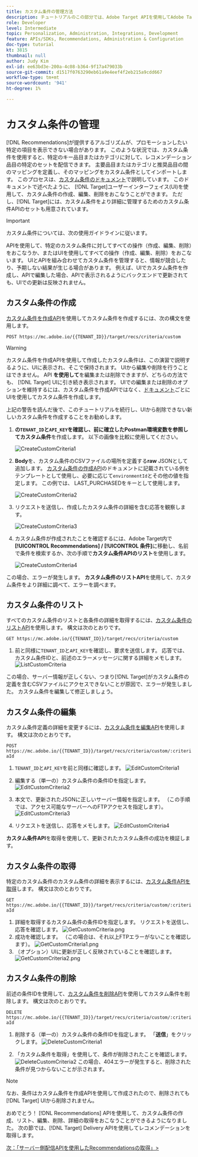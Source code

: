 ```yaml
---
title: カスタム条件の管理方法
description: チュートリアルのこの部分では、Adobe Target APIを使用してAdobe Target Recommendationsの条件を管理、作成、リスト、編集、取得、削除するために必要な手順を開発者に説明します。
role: Developer
level: Intermediate
topic: Personalization, Administration, Integrations, Development
feature: APIs/SDKs, Recommendations, Administration & Configuration
doc-type: tutorial
kt: 3815
thumbnail: null
author: Judy Kim
exl-id: ee63bd3e-200a-4c08-b364-9f17a479033b
source-git-commit: d1517f0763290eb61a9e4eef4f2eb215a9cdd667
workflow-type: tm+mt
source-wordcount: '941'
ht-degree: 1%

---
```


# カスタム条件の管理

[!DNL Recommendations]が提供するアルゴリズムが、プロモーションしたい特定の項目を表示できない場合があります。 このような状況では、カスタム条件を使用すると、特定のキー品目またはカテゴリに対して、レコメンデーション品目の特定のセットを配信できます。 主要品目またはカテゴリと推奨品目の間のマッピングを定義し、そのマッピングをカスタム条件としてインポートします。 このプロセスは、[カスタム条件のドキュメント](https://experienceleague.adobe.com/docs/target/using/recommendations/criteria/recommendations-csv.html?lang=en)で説明しています。 このドキュメントで述べたように、 [!DNL Target]ユーザーインターフェイス(UI)を使用して、カスタム条件の作成、編集、削除をおこなうことができます。 ただし、[!DNL Target]には、カスタム条件をより詳細に管理するためのカスタム条件APIのセットも用意されています。

>[!IMPORTANT]
>
>カスタム条件については、次の使用ガイドラインに従います。
>
> APIを使用して、特定のカスタム条件に対してすべての操作（作成、編集、削除）をおこなうか、またはUIを使用してすべての操作（作成、編集、削除）をおこないます。 UIとAPIを組み合わせてカスタム条件を管理すると、情報が競合したり、予期しない結果が生じる場合があります。 例えば、UIでカスタム条件を作成し、APIで編集した場合、APIで表示されるようにバックエンドで更新されても、UIでの更新は反映されません。

## カスタム条件の作成

[カスタム条件を作成API](https://developers.adobetarget.com/api/recommendations/#operation/createCriteriaCustom)を使用してカスタム条件を作成するには、次の構文を使用します。

`POST https://mc.adobe.io/{{TENANT_ID}}/target/recs/criteria/custom`

>[!WARNING]
>
>カスタム条件を作成APIを使用して作成したカスタム条件は、この演習で説明するように、UIに表示され、そこで保持されます。 UIから編集や削除を行うことはできません。 API **を使用して**&#x200B;を編集または削除できますが、どちらの方法でも、 [!DNL Target] UIに引き続き表示されます。 UIでの編集または削除のオプションを維持するには、カスタム条件を作成APIではなく、[ドキュメント](https://experienceleague.adobe.com/docs/target/using/recommendations/criteria/recommendations-csv.html?lang=en)ごとにUIを使用してカスタム条件を作成します。

上記の警告を読んだ後で、このチュートリアルを続行し、UIから削除できない新しいカスタム条件を作成することをお勧めします。

1. **の`TENANT_ID`と`API_KEY`を確認し、前に確立したPostman環境変数を参照してカスタム条件**&#x200B;を作成します。 以下の画像を比較に使用してください。

   ![CreateCustomCriteria1](assets/CreateCustomCriteria1.png)

2. **Body**&#x200B;を、カスタム条件のCSVファイルの場所を定義する&#x200B;**raw** JSONとして追加します。 [カスタム条件の作成API](https://developers.adobetarget.com/api/recommendations/#operation/getAllCriteriaCustom)のドキュメントに記載されている例をテンプレートとして使用し、必要に応じて`environmentId`とその他の値を指定します。 この例では、 LAST_PURCHASEDをキーとして使用します。

   ![CreateCustomCriteria2](assets/CreateCustomCriteria2.png)

3. リクエストを送信し、作成したカスタム条件の詳細を含む応答を観察します。

   ![CreateCustomCriteria3](assets/CreateCustomCriteria3.png)

4. カスタム条件が作成されたことを確認するには、Adobe Target内で&#x200B;**[!UICONTROL Recommendations] / [!UICONTROL 条件]**&#x200B;に移動し、名前で条件を検索するか、次の手順で&#x200B;**カスタム条件APIのリスト**&#x200B;を使用します。

   ![CreateCustomCriteria4](assets/CreateCustomCriteria4.png)

この場合、エラーが発生します。 **カスタム条件のリストAPI**&#x200B;を使用して、カスタム条件をより詳細に調べて、エラーを調べます。

## カスタム条件のリスト

すべてのカスタム条件のリストと各条件の詳細を取得するには、[カスタム条件のリストAPI](https://developers.adobetarget.com/api/recommendations/#operation/getAllCriteriaCustom)を使用します。 構文は次のとおりです。

`GET https://mc.adobe.io/{{TENANT_ID}}/target/recs/criteria/custom`

1. 前と同様に`TENANT_ID`と`API_KEY`を確認し、要求を送信します。 応答では、カスタム条件IDと、前述のエラーメッセージに関する詳細をメモします。
   ![ListCustomCriteria](assets/ListCustomCriteria.png)

この場合、サーバー情報が正しくない、つまり[!DNL Target]がカスタム条件の定義を含むCSVファイルにアクセスできないことが原因で、エラーが発生しました。 カスタム条件を編集して修正しましょう。

## カスタム条件の編集

カスタム条件定義の詳細を変更するには、[カスタム条件を編集API](https://developers.adobetarget.com/api/recommendations/#operation/updateCriteriaCustom)を使用します。 構文は次のとおりです。

`POST https://mc.adobe.io/{{TENANT_ID}}/target/recs/criteria/custom/:criteriaId`

1. `TENANT_ID`と`API_KEY`を前と同様に確認します。
   ![EditCustomCriteria1](assets/EditCustomCriteria1.png)

1. 編集する（単一の）カスタム条件の条件IDを指定します。
   ![EditCustomCriteria2](assets/EditCustomCriteria2.png)

1. 本文で、更新されたJSONに正しいサーバー情報を指定します。 （この手順では、アクセス可能なサーバーへのFTPアクセスを指定します）。
   ![EditCustomCriteria3](assets/EditCustomCriteria3.png)

1. リクエストを送信し、応答をメモします。
   ![EditCustomCriteria4](assets/EditCustomCriteria4.png)

**カスタム条件API**&#x200B;を取得を使用して、更新されたカスタム条件の成功を検証します。

## カスタム条件の取得

特定のカスタム条件のカスタム条件の詳細を表示するには、[カスタム条件APIを取得](https://developers.adobetarget.com/api/recommendations/#operation/getCriteriaCustom)します。 構文は次のとおりです。

`GET https://mc.adobe.io/{{TENANT_ID}}/target/recs/criteria/custom/:criteriaId`

1. 詳細を取得するカスタム条件の条件IDを指定します。 リクエストを送信し、応答を確認します。
   ![GetCustomCriteria.png](assets/GetCustomCriteria.png)
1. 成功を確認します。 （この場合は、それ以上FTPエラーがないことを確認します）。
   ![GetCustomCriteria1.png](assets/GetCustomCriteria1.png)
1. （オプション）UIに更新が正しく反映されていることを確認します。
   ![GetCustomCriteria2.png](assets/GetCustomCriteria2.png)

## カスタム条件の削除

前述の条件IDを使用して、[カスタム条件を削除API](https://developers.adobetarget.com/api/recommendations/#operation/deleteCriteriaCustom)を使用してカスタム条件を削除します。 構文は次のとおりです。

`DELETE https://mc.adobe.io/{{TENANT_ID}}/target/recs/criteria/custom/:criteriaId`

1. 削除する（単一の）カスタム条件の条件IDを指定します。 「**送信**」をクリックします。
   ![DeleteCustomCriteria1](assets/DeleteCustomCriteria1.png)

1. 「カスタム条件を取得」を使用して、条件が削除されたことを確認します。
   ![DeleteCustomCriteria2](assets/DeleteCustomCriteria2.png)
この場合、404エラーが発生すると、削除された条件が見つからないことが示されます。

>[!NOTE]
>なお、条件はカスタム条件を作成APIを使用して作成されたので、削除されても[!DNL Target] UIから削除されません。

おめでとう！ [!DNL Recommendations] APIを使用して、カスタム条件の作成、リスト、編集、削除、詳細の取得をおこなうことができるようになりました。 次の節では、[!DNL Target] Delivery APIを使用してレコメンデーションを取得します。

[次：「サーバー側配信APIを使用したRecommendationsの取得」>](fetch-recs-server-side-delivery-api.md)

